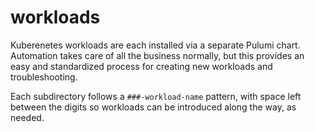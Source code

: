# workloads

Kuberenetes workloads are each installed via a separate Pulumi chart. Automation takes care of all the business normally, but this provides an easy and standardized process for creating new workloads and troubleshooting.

Each subdirectory follows a `###-workload-name` pattern, with space left between the digits so workloads can be introduced along the way, as needed.
